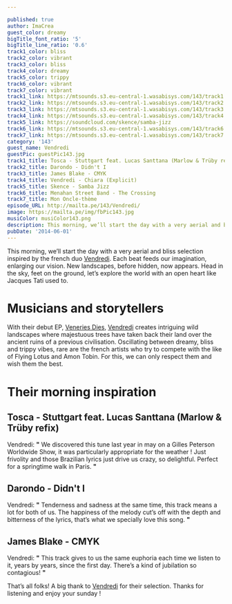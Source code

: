 ```yaml
---

published: true
author: ImaCrea
guest_color: dreamy
bigTitle_font_ratio: '5'
bigTitle_line_ratio: '0.6'
track1_color: bliss
track2_color: vibrant
track3_color: bliss
track4_color: dreamy
track5_color: trippy
track6_color: vibrant
track7_color: vibrant
track1_link: https://mtsounds.s3.eu-central-1.wasabisys.com/143/track1.mp3
track2_link: https://mtsounds.s3.eu-central-1.wasabisys.com/143/track2.mp3
track3_link: https://mtsounds.s3.eu-central-1.wasabisys.com/143/track3.mp3
track4_link: https://mtsounds.s3.eu-central-1.wasabisys.com/143/track4.mp3
track5_link: https://soundcloud.com/skence/samba-jizz
track6_link: https://mtsounds.s3.eu-central-1.wasabisys.com/143/track6.mp3
track7_link: https://mtsounds.s3.eu-central-1.wasabisys.com/143/track7.mp3
category: '143'
guest_name: Vendredi
guestPic: guestPic143.jpg
track1_title: Tosca - Stuttgart feat. Lucas Santtana (Marlow & Trüby refix)
track2_title: Darondo - Didn't I
track3_title: James Blake - CMYK
track4_title: Vendredi - Chiara (Explicit)
track5_title: Skence - Samba Jizz
track6_title: Menahan Street Band - The Crossing
track7_title: Mon Oncle-thème
episode_URL: http://mailta.pe/143/Vendredi/
image: https://mailta.pe/img/fbPic143.jpg
musiColor: musiColor143.png
description: This morning, we’ll start the day with a very aerial and bliss selection inspired by the french duo Vendredi. Each beat feeds our imagination, enlarging our vision. New landscapes, before hidden, now appears. Head in the sky, feet on the ground, let’s explore the world with an open heart like Jacques Tati used to.
pubDate: '2014-06-01'
---
```



This morning, we’ll start the day with a very aerial and bliss selection inspired by the french duo [Vendredi](https://www.facebook.com/vendredimusic "Check them on fb"). Each beat feeds our imagination, enlarging our vision. New landscapes, before hidden, now appears. Head in the sky, feet on the ground, let’s explore the world with an open heart like Jacques Tati used to.

# Musicians and storytellers

With their debut EP, [Veneries Dies](https://itunes.apple.com/fr/album/veneris-dies-ep/id823647184 "Listen to it on iTunes"), [Vendredi](https://www.facebook.com/vendredimusic "Check them on fb") creates intriguing wild landscapes where majestuous trees have taken back their land over the ancient ruins of a previous civilisation. Oscillating between dreamy, bliss and trippy vibes, rare are the french artists who try to compete with the like of Flying Lotus and Amon Tobin. For this, we can only respect them and wish them the best.

# Their morning inspiration

## Tosca - Stuttgart feat. Lucas Santtana (Marlow & Trüby refix)
Vendredi: **"** We discovered this tune last year in may on a Gilles Peterson Worldwide Show, it was particularly appropriate for the weather ! Just frivolity and those Brazilian lyrics just drive us crazy, so delightful. Perfect for a springtime walk in Paris. **"** 

## Darondo - Didn't I
Vendredi: **"** Tenderness and sadness at the same time, this track means a lot for both of us. The happiness of the melody cut’s off with the depth and bitterness of the lyrics, that’s what we specially love this song. **"** 

## James Blake - CMYK
Vendredi: **"** This track gives to us the same euphoria each time we listen to it, years by years, since the first day. There’s a kind of jubilation so contagious! **"** 


That’s all folks! A big thank to [Vendredi](https://www.facebook.com/vendredimusic "Check them on fb") for their selection. Thanks for listening and enjoy your sunday !
